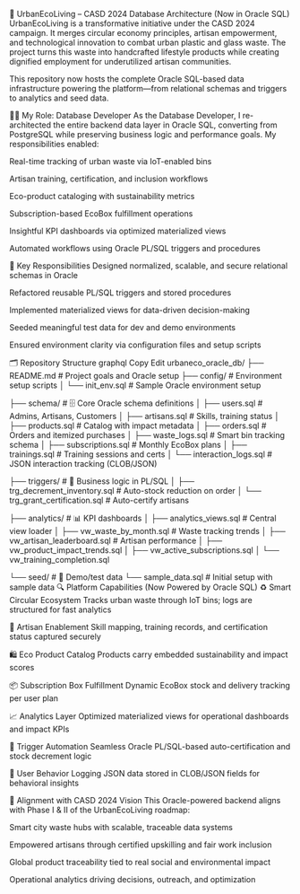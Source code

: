 🌱 UrbanEcoLiving – CASD 2024 Database Architecture (Now in Oracle SQL)
UrbanEcoLiving is a transformative initiative under the CASD 2024 campaign. It merges circular economy principles, artisan empowerment, and technological innovation to combat urban plastic and glass waste. The project turns this waste into handcrafted lifestyle products while creating dignified employment for underutilized artisan communities.

This repository now hosts the complete Oracle SQL-based data infrastructure powering the platform—from relational schemas and triggers to analytics and seed data.

👨‍💻 My Role: Database Developer
As the Database Developer, I re-architected the entire backend data layer in Oracle SQL, converting from PostgreSQL while preserving business logic and performance goals. My responsibilities enabled:

Real-time tracking of urban waste via IoT-enabled bins

Artisan training, certification, and inclusion workflows

Eco-product cataloging with sustainability metrics

Subscription-based EcoBox fulfillment operations

Insightful KPI dashboards via optimized materialized views

Automated workflows using Oracle PL/SQL triggers and procedures

🔧 Key Responsibilities
Designed normalized, scalable, and secure relational schemas in Oracle

Refactored reusable PL/SQL triggers and stored procedures

Implemented materialized views for data-driven decision-making

Seeded meaningful test data for dev and demo environments

Ensured environment clarity via configuration files and setup scripts

🗂️ Repository Structure
graphql
Copy
Edit
urbaneco_oracle_db/
├── README.md                   # Project goals and Oracle setup
├── config/                     # Environment setup scripts
│   └── init_env.sql            # Sample Oracle environment setup

├── schema/                     # 🗄️ Core Oracle schema definitions
│   ├── users.sql               # Admins, Artisans, Customers
│   ├── artisans.sql            # Skills, training status
│   ├── products.sql            # Catalog with impact metadata
│   ├── orders.sql              # Orders and itemized purchases
│   ├── waste_logs.sql          # Smart bin tracking schema
│   ├── subscriptions.sql       # Monthly EcoBox plans
│   ├── trainings.sql           # Training sessions and certs
│   └── interaction_logs.sql    # JSON interaction tracking (CLOB/JSON)

├── triggers/                   # 🔄 Business logic in PL/SQL
│   ├── trg_decrement_inventory.sql    # Auto-stock reduction on order
│   └── trg_grant_certification.sql   # Auto-certify artisans

├── analytics/                  # 📊 KPI dashboards
│   ├── analytics_views.sql          # Central view loader
│   ├── vw_waste_by_month.sql       # Waste tracking trends
│   ├── vw_artisan_leaderboard.sql  # Artisan performance
│   ├── vw_product_impact_trends.sql
│   ├── vw_active_subscriptions.sql
│   └── vw_training_completion.sql

└── seed/                       # 🧪 Demo/test data
    └── sample_data.sql         # Initial setup with sample data
🔍 Platform Capabilities (Now Powered by Oracle SQL)
♻️ Smart Circular Ecosystem
Tracks urban waste through IoT bins; logs are structured for fast analytics

🎨 Artisan Enablement
Skill mapping, training records, and certification status captured securely

🛍️ Eco Product Catalog
Products carry embedded sustainability and impact scores

📦 Subscription Box Fulfillment
Dynamic EcoBox stock and delivery tracking per user plan

📈 Analytics Layer
Optimized materialized views for operational dashboards and impact KPIs

🤖 Trigger Automation
Seamless Oracle PL/SQL-based auto-certification and stock decrement logic

🧠 User Behavior Logging
JSON data stored in CLOB/JSON fields for behavioral insights

🧭 Alignment with CASD 2024 Vision
This Oracle-powered backend aligns with Phase I & II of the UrbanEcoLiving roadmap:

Smart city waste hubs with scalable, traceable data systems

Empowered artisans through certified upskilling and fair work inclusion

Global product traceability tied to real social and environmental impact

Operational analytics driving decisions, outreach, and optimization
